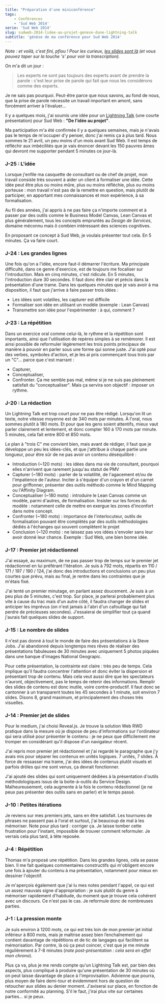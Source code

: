 ```yaml
---
title: "Préparation d'une miniconférence"
tags:
    - Conférences
    - 'Sud Web 2014'
serie: 'Sud Web 2014'
slug: sudweb-2014-lidee-au-projet-genese-dune-lightning-talk
subtitle: 'génèse de ma conférence pour Sud Web 2014'
---
```


_Note : et voilà, c'est fini, pfiou ! Pour les curieux, [les <span lang="en">slides</span> sont là](http://borisschapira.github.io/slides/sw2014/#/) (et vous pouvez taper sur la touche 's' pour voir la transcription)._

On m'a dit un jour :

> Les experts ne sont pas toujours des experts avant de prendre la parole : c'est leur prise de parole qui fait que nous les considérons comme des experts.

Je ne sais pas pourquoi. Peut-être parce que nous savons, au fond de nous, que la prise de parole nécessite un travail important en amont, sans forcément arriver à l'évaluer…

Il y a quelques mois, j'ai soumis une idée pour un <span lang="en">[Lightning Talk](https://en.wikipedia.org/wiki/Lightning_talk)</span> (une courte présentation) pour Sud Web : **"De l'idée au projet"**.

Ma participation m'a été confirmée il y a quelques semaines, mais je n'avais pas le temps de m'occuper d'y penser, donc j'ai remis ça à plus tard. Nous sommes le 21 avril, un peu moins d'un mois avant Sud Web. Il est temps de réfléchir aux imbécilités que je vais énoncer devant les 150 pauvres âmes qui devront me supporter pendant 5 minutes ce jour-là.

<!-- more -->

### J-25 : L'idée

Lorsque j'enfile ma casquette de consultant ou de chef de projet, mon travail consiste très souvent à aider un client à formaliser une idée. Cette idée peut être plus ou moins mûre, plus ou moins réfléchie, plus ou moins porteuse : mon travail n'est pas de la remettre en question, mais plutôt de participer, en apportant mes connaissances et mon expérience, à sa formalisation.

Au fil des années, j'ai appris à ne pas faire ça n'importe comment et à passer par des outils comme le Business Model Canvas, Lean Canvas et plus généralement, tous les concepts empruntés au _Design de Services_, domaine méconnu mais ô combien intéressant des sciences cognitives.

En proposant ce concept à Sud Web, je voulais présenter tout cela. En 5 minutes. Ça va faire court.

### J-24 : Les grandes lignes

Une fois qu'on a l'idée, encore faut-il démarrer l'écriture. Ma principale difficulté, dans ce genre d'exercice, est de toujours me focaliser sur l'introduction. Mais en cinq minutes, c'est ridicule. En 5 minutes, l'introduction dure 30 secondes. Il faut donc être clair et précis dans la présentation d'une trame. Dans les quelques minutes que je vais avoir à ma disposition, il faut que j'arrive à faire passer trois idées :

- Les idées sont volatiles, les capturer est difficile
- Formaliser son idée en utilisant un modèle (exemple : Lean Canvas)
- Transmettre son idée pour l'expérimenter : à qui, comment ?

### J-23 : La répétition

Dans un exercice oral comme celui-là, le rythme et la répétition sont importants, ainsi que l'utilisation de repères simples à se remémorer. Il est ainsi possible de reformuler légèrement les trois points principaux de manière à pouvoir en parler sous une forme qui sonne juste. J'ai opté pour des verbes, symboles d'action, et je les ai pris commençant tous trois par un "C"… parce que c'est marrant :

- Capturer,
- Conceptualiser,
- Confronter. Ça me semble pas mal, même si je ne suis pas pleinement satisfait du "conceptualiser". Mais ça servira son objectif : imposer un rythme.

### J-20 : La rédaction

Un <span lang="en">Lightning Talk</span> est trop court pour ne pas être rédigé. Lorsqu'on lit un texte, notre vitesse moyenne est de 340 mots par minutes. À l'oral, nous sommes plutôt à 180 mots. Et pour que les gens soient attentifs, mieux vaut parler clairement et lentement, et donc compter 160 à 170 mots par minute. 5 minutes, cela fait entre 800 et 850 mots.

Le plan à "trois C" me convient bien, mais avant de rédiger, il faut que je développe un peu les idées-clés, et que j'attribue à chaque partie une longueur, pour être sûr de ne pas avoir un contenu déséquilibré :

- Introduction (~120 mots) : les idées dans ma vie de consultant, pourquoi elles n'arrivent que rarement jusqu'au statut de PMV
- Capturer (~180 mots) : parler de la volatilité, de l'agacement et/ou de l'impatience de l'auteur. Inciter à s'équiper d'un crayon et d'un carnet pour griffonner, présenter des outils méthodo comme le Mind Mapping ou l'Affinity Diagram.
- Conceptualiser (~180 mots) : introduire le Lean Canvas comme un modèle, parmi d'autres, de formalisation. Insister sur les forces du modèle : notamment celle de mettre en exergue les zones d'inconfort dans notre concept.
- Confronter (~180 mots) : importance de l'interlocuteur, outils de formalisation pouvant être complétés par des outils méthodologies dédiés à l'échanges qui souvent complètent le projet
- Conclusion (~120 mots) : ne laissez pas vos idées s'envoler sans leur avoir donné leur chance. Exemple : Sud Web, une bien bonne idée.

### J-17 : Premier jet rédactionnel

J'ai essayé, au maximum, de ne pas passer trop de temps sur le premier jet rédactionnel en lui préférant l'itération. Je suis à 792 mots, répartis en 110 / 171 / 197 / 190 / 124, j'ai donc des introductions et conclusions un peu plus courtes que prévu, mais au final, je rentre dans les contraintes que je m'étais fixé.

J'ai tenté un premier minutage, en parlant assez doucement. Je suis à un peu plus de 5 minutes, c'est trop. Sur place, je parlerai probablement plus vite à cause du trac mais d'un autre côté, il faudra changer de <span lang="en">slides</span> et anticiper les imprévus (on n'est jamais à l'abri d'un cafouillage qui fait perdre de précieuses secondes). J'essaierai de simplifier tout ça quand j'aurais fait quelques <span lang="en">slides</span> de support.

### J-15 : Le nombre de <span lang="en">slides</span>

Il n'est pas donné à tout le monde de faire des présentations à la Steve Jobs. J'ai abandonné depuis longtemps mes rêves de réaliser des présentations fabuleuses de 30 minutes avec uniquement 5 photos piquées dans une banque d'images National Geograpic.

Pour cette présentation, la contrainte est claire : très peu de temps. Cela implique qu'il faudra concentrer l'attention et donc éviter la dispersion et présentant trop de contenu. Mais cela veut aussi dire que les spectateurs n'auront, objectivement, pas le temps de retenir des informations. Remplir des <span lang="en">slides</span> de contenu est donc inutile, voire contre-productif. Il faut donc se cantonner à un transparent toutes les 45 secondes à 1 minute, soit environ 7 <span lang="en">slides</span>. Disons 8, grand maximum, et principalement des choses très visuelles.

### J-14 : Premier jet de <span lang="en">slides</span>

Pour le medium, j'ai choisi Reveal.js. Je trouve la solution Web RWD pratique dans la mesure où je dispose de peu d'informations sur l'ordinateur qui sera utilisé pour présenter le contenu : je ne peux que difficilement me tromper en considérant qu'il dispose d'un navigateur récent.

J'ai repris mon premier jet rédactionnel et j'ai regardé le paragraphe que j'y avais mis pour séparer les contenus en unités logiques. 7 unités, 7 <span lang="en">slides</span>. À force de ressasser ma trame, j'ai des idées de contenus plutôt visuels et parfois drôles qui me sont venus, ça devrait fonctionner.

J'ai ajouté des <span lang="en">slides</span> qui sont uniquement dédiées à la présentation d'outils méthodologiques issus de la boite-à-outils du Service Design. Malheureusement, cela augmente à la fois le contenu rédactionnel (je ne peux pas présenter des outils sans en parler) et le temps passé.

### J-10 : Petites itérations

Je reviens sur mes premiers jets, sans en être satisfait. Les tournures de phrases ne passent pas à l'oral et surtout, j'ai beaucoup de mal à les mémoriser. Note pour plus tard : corriger ça. Je laisse tomber cette frustration pour l'instant, impossible de trouver comment reformuler. Je verrais cela plus tard, à tête reposée.

### J-4 : Répétition

Thomas m'a proposé une répétition. Dans les grandes lignes, cela se passe bien. Il me fait quelques commentaires constructifs qui m'obligent encore une fois à ajouter du contenu à ma présentation, notamment pour mieux en dessiner l'objectif.

Je m'aperçois également que j'ai lu mes notes pendant l'appel, ce qui est un assez mauvais signe d'appropriation : je suis plutôt du genre à mémoriser rapidement d'habitude, du moment que je trouve cela cohérent avec un discours. Ce n'est pas le cas. Je reformule donc de nombreuses parties.

### J-1 : La pression monte

Je suis environ à 1200 mots, ce qui est très loin de mon premier jet initial inférieur à 800 mots, mais je maîtrise assez bien l’enchaînement qui contient davantage de répétitions et de tic de langages qui facilitent sa mémorisation. Par contre, là où ça peut coincer, c'est que je me minute régulièrement à 7-8 minutes (_note post-présentation : cela sera en effet mon chrono_).

Plus ça va, plus je me rends compte qu'un <span lang="en">Lightning Talk</span> est, par bien des aspects, plus compliqué à produire qu'une présentation de 30 minutes où on peut laisse davantage de place à l'improvisation. Advienne que pourra, plus moyen de faire demi-tour et évidemment hors de question de retoucher aux <span lang="en">slides</span> au denier moment. J'aviserai sur place, en fonction de notre conformité au planning. S'il le faut, j'irai plus vite sur certaines parties… si je peux.
